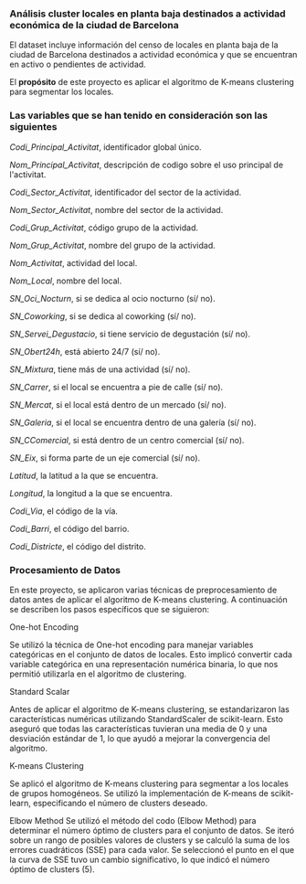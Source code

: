 ### Análisis cluster locales en planta baja destinados a actividad económica de la ciudad de Barcelona

El dataset incluye información del censo de locales en planta baja de la ciudad de Barcelona destinados a actividad económica y que se encuentran en activo o
pendientes de actividad. 

El **propósito** de este proyecto es aplicar el algoritmo de K-means clustering para segmentar los locales. 

### Las variables que se han tenido en consideración son las siguientes

*Codi_Principal_Activitat*, identificador global único.

*Nom_Principal_Activitat*, descripción de codigo sobre el uso principal de l'activitat.

*Codi_Sector_Activitat*, identificador del sector de la actividad.

*Nom_Sector_Activitat*, nombre del sector de la actividad. 

*Codi_Grup_Activitat*, código grupo de la actividad. 

*Nom_Grup_Activitat*, nombre del grupo de la actividad. 

*Nom_Activitat*, actividad del local. 

*Nom_Local*, nombre del local. 

*SN_Oci_Nocturn*, si se dedica al ocio nocturno (sí/ no). 

*SN_Coworking*, si se dedica al coworking (sí/ no). 

*SN_Servei_Degustacio*, si tiene servicio de degustación (sí/ no). 

*SN_Obert24h*, está abierto 24/7 (sí/ no). 

*SN_Mixtura*, tiene más de una actividad (sí/ no). 

*SN_Carrer*, si el local se encuentra a pie de calle (sí/ no). 

*SN_Mercat*, si el local está dentro de un mercado (sí/ no). 

*SN_Galeria*, si el local se encuentra dentro de una galería (sí/ no). 

*SN_CComercial*, si está dentro de un centro comercial (sí/ no). 

*SN_Eix*, si forma parte de un eje comercial (sí/ no). 

*Latitud*, la latitud a la que se encuentra. 

*Longitud*, la longitud a la que se encuentra. 

*Codi_Via*, el código de la vía.  

*Codi_Barri*, el código del barrio.

*Codi_Districte*, el código del distrito. 


### Procesamiento de Datos

En este proyecto, se aplicaron varias técnicas de preprocesamiento de datos antes de aplicar el algoritmo de K-means clustering. A continuación se describen los pasos específicos que se siguieron:

One-hot Encoding

Se utilizó la técnica de One-hot encoding para manejar variables categóricas en el conjunto de datos de locales. Esto implicó convertir cada variable categórica en una representación numérica binaria, lo que nos permitió utilizarla en el algoritmo de clustering.

Standard Scalar

Antes de aplicar el algoritmo de K-means clustering, se estandarizaron las características numéricas utilizando StandardScaler de scikit-learn. Esto aseguró que todas las características tuvieran una media de 0 y una desviación estándar de 1, lo que ayudó a mejorar la convergencia del algoritmo.

K-means Clustering

Se aplicó el algoritmo de K-means clustering para segmentar a los locales de grupos homogéneos. Se utilizó la implementación de K-means de scikit-learn, especificando el número de clusters deseado.

Elbow Method
Se utilizó el método del codo (Elbow Method) para determinar el número óptimo de clusters para el conjunto de datos. Se iteró sobre un rango de posibles valores de clusters y se calculó la suma de los errores cuadráticos (SSE) para cada valor. Se seleccionó el punto en el que la curva de SSE tuvo un cambio significativo, lo que indicó el número óptimo de clusters (5).



